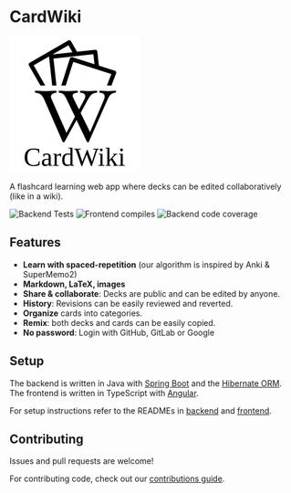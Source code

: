 # CardWiki

![CardWiki logo](frontend/src/assets/logo.png)

A flashcard learning web app where decks can be edited collaboratively (like in a wiki).

![Backend Tests](https://github.com/cardwiki/cardwiki/workflows/Backend%20Tests/badge.svg)
![Frontend compiles](https://github.com/cardwiki/cardwiki/workflows/Frontend%20compiles/badge.svg)
![Backend code coverage](https://codecov.io/gh/cardwiki/cardwiki/branch/master/graph/badge.svg)

## Features

* **Learn with spaced-repetition** (our algorithm is inspired by Anki & SuperMemo2)
* **Markdown, LaTeX, images**
* **Share & collaborate**: Decks are public and can be edited by anyone.
* **History**: Revisions can be easily reviewed and reverted.
* **Organize** cards into categories.
* **Remix**: both decks and cards can be easily copied.
* **No password**: Login with GitHub, GitLab or Google

## Setup

The backend is written in Java with [Spring Boot](https://spring.io/projects/spring-boot) and the [Hibernate ORM](https://hibernate.org/orm/). The frontend is written in TypeScript with [Angular](https://angular.io/).

For setup instructions refer to the READMEs in [backend](backend/README.md) and [frontend](frontend/README.md).

## Contributing

Issues and pull requests are welcome!

For contributing code, check out our [contributions guide](CONTRIBUTING.md).

